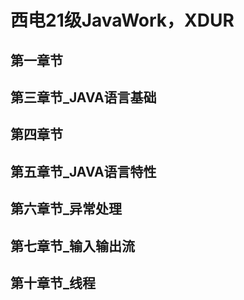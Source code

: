 # 西电21级JavaWork，XDUR
## 第一章节
## 第三章节_JAVA语言基础
## 第四章节
## 第五章节_JAVA语言特性
## 第六章节_异常处理
## 第七章节_输入输出流
## 第十章节_线程
